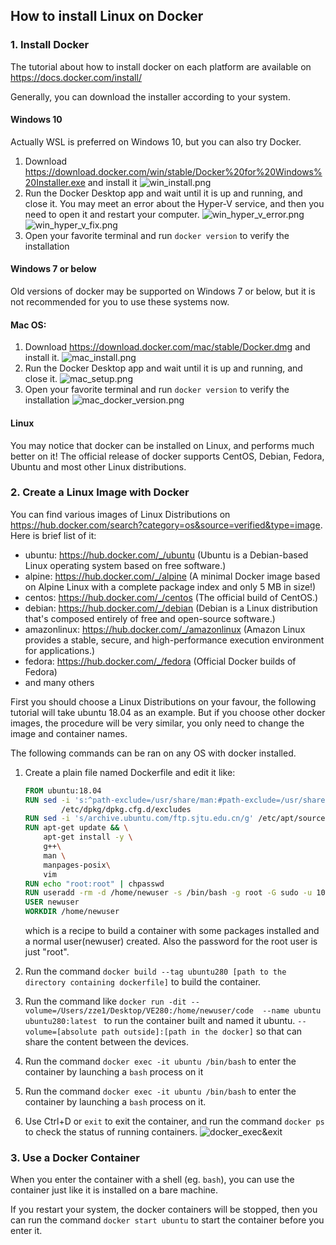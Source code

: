 ## How to install Linux on Docker

### 1. Install Docker

The tutorial about how to install docker on each platform are available on 
<https://docs.docker.com/install/>

Generally, you can download the installer according to your system.

#### Windows 10

Actually WSL is preferred on Windows 10, but you can also try Docker. 

1. Download 
<https://download.docker.com/win/stable/Docker%20for%20Windows%20Installer.exe>
and install it
![win_install.png](images/d83a3f9efb1cd7b543fe0c27522a213080c912f3ce1dba73108da0d05007be1a.png)
2. Run the Docker Desktop app and wait until it is up and running, and close it. You may meet an error about the Hyper-V service, and then you need to open it and restart your computer.
![win_hyper_v_error.png](images/48827ce0a07419991fa8f4e18d660bbb5204b0ea5f6f4a817d8390befa5510d1.png)
![win_hyper_v_fix.png](images/11c5d277d6e8b139c02c4263dd07f5c015ec8c8c4b6e14e675d5b5fea24d53c0.png)
3. Open your favorite terminal and run `docker version` to verify the installation

#### Windows 7 or below

Old versions of docker may be supported on Windows 7 or below, but it is not recommended for you to use these systems now.

#### Mac OS:

1. Download 
<https://download.docker.com/mac/stable/Docker.dmg>
and install it.
![mac_install.png](images/f916d2983b35da0febb831a5adbc470f94325f957ccb3816afe07cd605e49b8f.png)
2. Run the Docker Desktop app and wait until it is up and running, and close it.
![mac_setup.png](images/ed9a382f88bcc9a4e9a4594a09f0b62c1f6ac55738b0433c74f144a7ed49a803.png)
3. Open your favorite terminal and run `docker version` to verify the installation
![mac_docker_version.png](images/05db094edfd5bff97dc40bda2088323abd722c51642746654dd84841a6da07af.png)


#### Linux 

You may notice that docker can be installed on Linux, and performs much better on it! The official release of docker supports CentOS, Debian, Fedora, Ubuntu and most other Linux distributions.

### 2. Create a Linux Image with Docker

You can find various images of Linux Distributions on 
<https://hub.docker.com/search?category=os&source=verified&type=image>. Here is brief list of it:

+ ubuntu: <https://hub.docker.com/_/ubuntu> (Ubuntu is a Debian-based Linux operating system based on free software.)
+ alpine: <https://hub.docker.com/_/alpine> (A minimal Docker image based on Alpine Linux with a complete package index and only 5 MB in size!)
+ centos: <https://hub.docker.com/_/centos> (The official build of CentOS.)
+ debian: <https://hub.docker.com/_/debian> (Debian is a Linux distribution that's composed entirely of free and open-source software.)
+ amazonlinux: <https://hub.docker.com/_/amazonlinux> (Amazon Linux provides a stable, secure, and high-performance execution environment for applications.)
+ fedora: <https://hub.docker.com/_/fedora> (Official Docker builds of Fedora)
+ and many others

First you should choose a Linux Distributions on your favour, the following tutorial will take ubuntu 18.04 as an example. But if you choose other docker images, the procedure will be very similar, you only need to change the image and container names.

The following commands can be ran on any OS with docker installed.

1. Create a plain file named Dockerfile and edit it like:

   ``` dockerfile
   FROM ubuntu:18.04
   RUN sed -i 's:^path-exclude=/usr/share/man:#path-exclude=/usr/share/man:' \
           /etc/dpkg/dpkg.cfg.d/excludes
   RUN sed -i 's/archive.ubuntu.com/ftp.sjtu.edu.cn/g' /etc/apt/sources.list
   RUN apt-get update && \
       apt-get install -y \
       g++\
       man \
       manpages-posix\
       vim
   RUN echo "root:root" | chpasswd
   RUN useradd -rm -d /home/newuser -s /bin/bash -g root -G sudo -u 1000 newuser
   USER newuser
   WORKDIR /home/newuser
   ```

   which is a recipe to build a container with some packages installed and a normal user(newuser) created. Also the password for the root user is just "root".

2. Run the command `docker build --tag ubuntu280 [path to the directory containing dockerfile]` to build the container.

3. Run the command like `docker run -dit --volume=/Users/zze1/Desktop/VE280:/home/newuser/code  --name ubuntu ubuntu280:latest ` to run the container built and named it ubuntu. `--volume=[absolute path outside]:[path in the docker]` so that can share the content between the devices.

4. Run the command `docker exec -it ubuntu /bin/bash` to enter the container by launching a `bash` process on it

5. Run the command `docker exec -it ubuntu /bin/bash` to enter the container by launching a `bash` process on it.

6. Use Ctrl+D or `exit` to exit the container, and run the command `docker ps` to check the status of running containers.
  ![docker_exec&exit](images/docker_exec&exit.png)


### 3. Use a Docker Container

When you enter the container with a shell (eg. `bash`), you can use the container just like it is installed on a bare machine.

If you restart your system, the docker containers will be stopped, then you can run the command `docker start ubuntu` to start the container before you enter it.

